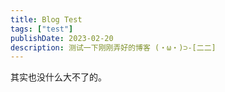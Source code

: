 ```yaml
---
title: Blog Test
tags: ["test"]
publishDate: 2023-02-20
description: 测试一下刚刚弄好的博客 (・ω・)⊃-[二二]
---
```

其实也没什么大不了的。
